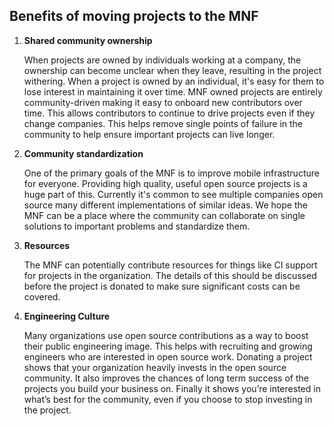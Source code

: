 ## Benefits of moving projects to the MNF

1. **Shared community ownership**

    When projects are owned by individuals working at a company, the ownership can become unclear when they leave, resulting in the project withering. When a project is owned by an individual, it's easy for them to lose interest in maintaining it over time. MNF owned projects are entirely community-driven making it easy to onboard new contributors over time. This allows contributors to continue to drive projects even if they change companies. This helps remove single points of failure in the community to help ensure important projects can live longer.

2. **Community standardization**

    One of the primary goals of the MNF is to improve mobile infrastructure for everyone. Providing high quality, useful open source projects is a huge part of this. Currently it's common to see multiple companies open source many different implementations of similar ideas. We hope the MNF can be a place where the community can collaborate on single solutions to important problems and standardize them.

3. **Resources**

    The MNF can potentially contribute resources for things like CI support for projects in the organization. The details of this should be discussed before the project is donated to make sure significant costs can be covered.

4. **Engineering Culture**

    Many organizations use open source contributions as a way to boost their public engineering image. This helps with recruiting and growing engineers who are interested in open source work. Donating a project shows that your organization heavily invests in the open source community. It also improves the chances of long term success of the projects you build your business on. Finally it shows you’re interested in what’s best for the community, even if you choose to stop investing in the project.
